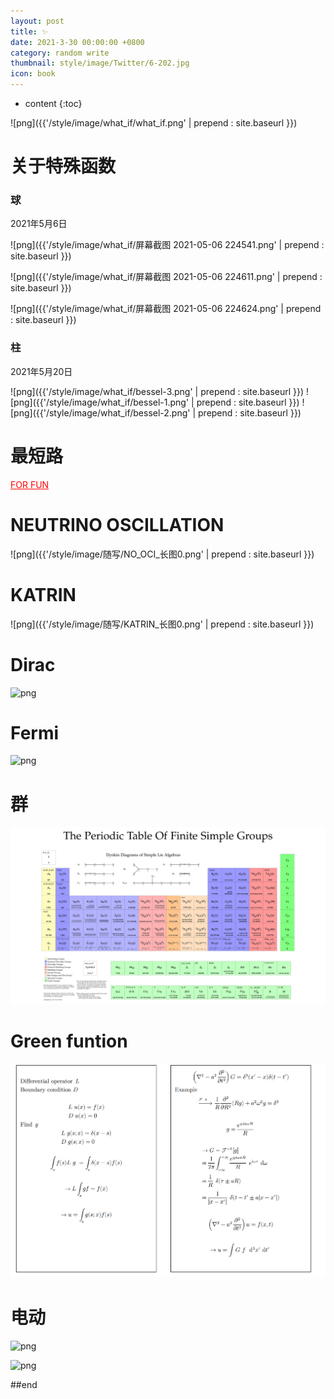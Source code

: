 ```yaml
---
layout: post
title: ✨
date: 2021-3-30 00:00:00 +0800
category: random write
thumbnail: style/image/Twitter/6-202.jpg
icon: book
---
```


* content
{:toc}

![png]({{'/style/image/what_if/what_if.png' | prepend : site.baseurl }})


# 关于特殊函数

### 球

2021年5月6日

![png]({{'/style/image/what_if/屏幕截图 2021-05-06 224541.png' | prepend : site.baseurl }})



![png]({{'/style/image/what_if/屏幕截图 2021-05-06 224611.png' | prepend : site.baseurl }})


![png]({{'/style/image/what_if/屏幕截图 2021-05-06 224624.png' | prepend : site.baseurl }})

### 柱

2021年5月20日

![png]({{'/style/image/what_if/bessel-3.png' | prepend : site.baseurl }})
![png]({{'/style/image/what_if/bessel-1.png' | prepend : site.baseurl }})
![png]({{'/style/image/what_if/bessel-2.png' | prepend : site.baseurl }})



# 最短路


<a href="{{'/myScript/for_fun.html' | prepend : site.baseurl }} " style="color:#ff0000" target="_blank">FOR FUN</a>

# NEUTRINO OSCILLATION


![png]({{'/style/image/随写/NO_OCI_长图0.png' | prepend : site.baseurl }})


# KATRIN

![png]({{'/style/image/随写/KATRIN_长图0.png' | prepend : site.baseurl }})

# Dirac

![png](\myPage\style\image\Dirac.png)

# Fermi 

![png](\myPage\style\image\miRule_长图0.png)

# 群

![png](style\image\IMG_20191014_102242.jpg)

# Green funtion

![png](style\image\green.png)

# 电动

![png](\myPage\style\image\力学复习提纲_长图0.png)

![png](\myPage\style\image\电场规范_长图0.png)



<!-- # 中微子 -->

<!-- ![png](\myPage\style\image\neutrino.png) -->



##end














